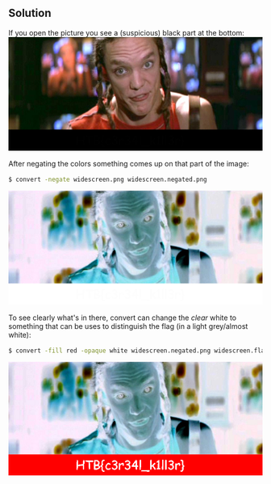 ## Solution
If you open the picture you see a (suspicious) black part at the bottom:
![](./widescreen.png)

After negating the colors something comes up on that part of the image:
```bash
$ convert -negate widescreen.png widescreen.negated.png
```

![](./widescreen.negated.png)

To see clearly what's in there, convert can change the *clear* white to something that can be uses to distinguish the flag (in a light grey/almost white):
 ```bash
 $ convert -fill red -opaque white widescreen.negated.png widescreen.flag.png
 ```
 
 ![](./widescreen.flag.png)
